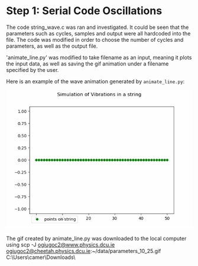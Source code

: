 # Step 1: Serial Code Oscillations

The code string_wave.c was ran  and investigated. It could be seen that the parameters such as cycles, samples and output were all hardcoded into the file. The code was modified in order to choose the number of cycles and parameters, as well as the output file. 

'animate_line.py' was modified to take filename as an input, meaning it plots the input data, as well as saving the gif animation under a filename specified by the user. 

Here is an example of the wave animation generated by `animate_line.py`:

![Wave Animation](https://github.com/cameronDCU/HPQC/raw/main/week5/parameters_10_25.gif)

The gif created by animate_line.py was downloaded to the local computer using
 scp -J ogiugoc2@www.physics.dcu.ie ogiugoc2@cheetah.physics.dcu.ie:~/data/parameters_10_25.gif C:\Users\camer\Downloads\
